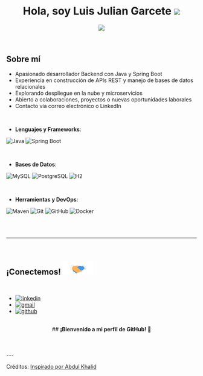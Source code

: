 <h1 align="center"><b>Hola, soy Luis Julian Garcete</b> <img src="https://media.giphy.com/media/hvRJCLFzcasrR4ia7z/giphy.gif" width="35"></h1>

<p align="center">
  <a href="https://github.com/DenverCoder1/readme-typing-svg">
    <img src="https://readme-typing-svg.herokuapp.com?font=Time+New+Roman&color=cyan&size=25&center=true&vCenter=true&width=600&height=100&lines=Desarrollador+Backend+|+Java+|+Spring+Boot+|+APIs+REST+|+Bases+de+Datos" />
  </a>
</p>

<br>

## **Sobre mí**



- Apasionado desarrollador Backend con Java y Spring Boot  
- Experiencia en construcción de APIs REST y manejo de bases de datos relacionales  
- Explorando despliegue en la nube y microservicios  
- Abierto a colaboraciones, proyectos o nuevas oportunidades laborales  
- Contacto vía correo electrónico o LinkedIn  

<br>




<p align="center">

- **Lenguajes y Frameworks**:

![Java](https://img.shields.io/badge/Java-%23007396.svg?style=for-the-badge&logo=java&logoColor=white)
![Spring Boot](https://img.shields.io/badge/Spring_Boot-%236DB33F.svg?style=for-the-badge&logo=spring&logoColor=white)

<br>

- **Bases de Datos**:

![MySQL](https://img.shields.io/badge/MySQL-%2300f.svg?style=for-the-badge&logo=mysql&logoColor=white)
![PostgreSQL](https://img.shields.io/badge/PostgreSQL-%23336791.svg?style=for-the-badge&logo=postgresql&logoColor=white)
![H2](https://img.shields.io/badge/H2-007396?style=for-the-badge&logo=database&logoColor=white)

<br>

- **Herramientas y DevOps**:

![Maven](https://img.shields.io/badge/Maven-%23C71A36.svg?style=for-the-badge&logo=apachemaven&logoColor=white)
![Git](https://img.shields.io/badge/Git-%23F05033.svg?style=for-the-badge&logo=git&logoColor=white)
![GitHub](https://img.shields.io/badge/GitHub-%23121011.svg?style=for-the-badge&logo=github&logoColor=white)
![Docker](https://img.shields.io/badge/Docker-%230db7ed.svg?style=for-the-badge&logo=docker&logoColor=white)

</p>

<br>
<br>

-----

<br>


## <b> ¡Conectemos! </b> <img src="https://github.com/0xAbdulKhalid/0xAbdulKhalid/raw/main/assets/mdImages/handshake.gif" width="80">
<br>
<div align='left'>
<ul>
<li>
<a href="https://www.linkedin.com/in/julian-garcete-685738370/" target="_blank">
<img src="https://img.shields.io/badge/LinkedIn-%2300acee.svg?style=for-the-badge&logo=linkedin&logoColor=white" alt=linkedin />
</a>
</li>

<li>
<a href="mailto:garcetejulian3@gmail.com" target="_blank">
<img src="https://img.shields.io/badge/Correo-%23EA4335.svg?style=for-the-badge&logo=gmail&logoColor=white" alt=gmail />
</a>
</li>

<li>
<a href="https://github.com/Garcetejulian3" target="_blank">
<img src="https://img.shields.io/badge/GitHub-%23121011.svg?style=for-the-badge&logo=github&logoColor=white" alt=github />
</a>
</li>
</ul>
</div>

<br>

<div align='center'>
## <b>¡Bienvenido a mi perfil de GitHub! 🚀</b>
</div>

<br>
<br>
<br>
---

Créditos: [Inspirado por Abdul Khalid](https://github.com/0xabdulkhalid)
